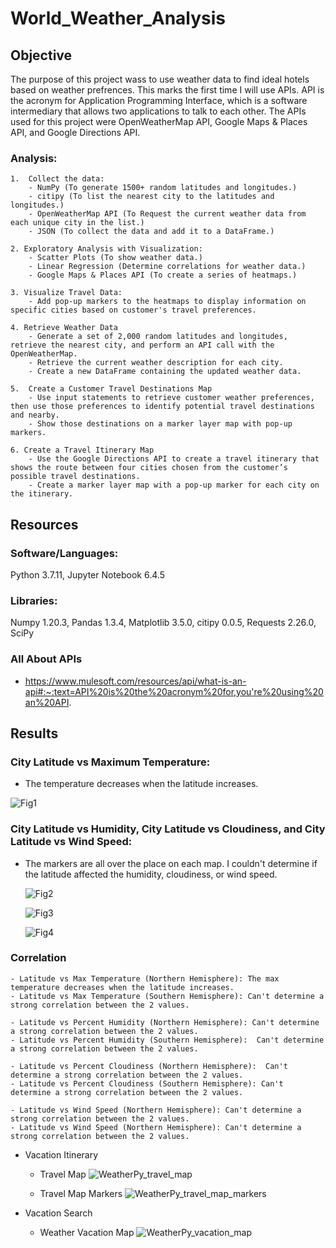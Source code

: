 # World_Weather_Analysis

## Objective
The purpose of this project wass to use weather data to find ideal hotels based on weather prefrences.   This marks the first time I will use APIs.  API is the acronym for Application Programming Interface, which is a software intermediary that allows two applications to talk to each other. The APIs used for this project were OpenWeatherMap API,  Google Maps & Places API, and Google Directions API.

### Analysis:
    1.  Collect the data: 
        - NumPy (To generate 1500+ random latitudes and longitudes.)
        - citipy (To list the nearest city to the latitudes and longitudes.)
        - OpenWeatherMap API (To Request the current weather data from each unique city in the list.)
        - JSON (To collect the data and add it to a DataFrame.)
    
    2. Exploratory Analysis with Visualization:
        - Scatter Plots (To show weather data.)
        - Linear Regression (Determine correlations for weather data.)
        - Google Maps & Places API (To create a series of heatmaps.)

    3. Visualize Travel Data:
        - Add pop-up markers to the heatmaps to display information on specific cities based on customer's travel preferences.

    4. Retrieve Weather Data
        - Generate a set of 2,000 random latitudes and longitudes, retrieve the nearest city, and perform an API call with the OpenWeatherMap.
        - Retrieve the current weather description for each city.
        - Create a new DataFrame containing the updated weather data.
        
    5.  Create a Customer Travel Destinations Map
        - Use input statements to retrieve customer weather preferences, then use those preferences to identify potential travel destinations and nearby.
        - Show those destinations on a marker layer map with pop-up markers.
        
    6. Create a Travel Itinerary Map
        - Use the Google Directions API to create a travel itinerary that shows the route between four cities chosen from the customer’s possible travel destinations.
        - Create a marker layer map with a pop-up marker for each city on the itinerary.

## Resources

### Software/Languages: 
Python 3.7.11, 
Jupyter Notebook 6.4.5

### Libraries: 
Numpy 1.20.3, 
Pandas 1.3.4, 
Matplotlib 3.5.0, 
citipy 0.0.5, 
Requests 2.26.0, 
SciPy 

### All About APIs
- https://www.mulesoft.com/resources/api/what-is-an-api#:~:text=API%20is%20the%20acronym%20for,you're%20using%20an%20API.



## Results
### City Latitude vs Maximum Temperature: 
- The temperature decreases when the latitude increases. 

![Fig1](https://user-images.githubusercontent.com/33010018/151690116-d608cc67-b019-4b29-939f-c6c77e3c6452.png)

### City Latitude vs Humidity, City Latitude vs Cloudiness, and City Latitude vs Wind Speed:
- The markers are all over the place on each map.  I couldn't determine if the latitude affected the humidity, cloudiness, or wind speed.

    ![Fig2](https://user-images.githubusercontent.com/33010018/151690124-5d4dd4e2-3ed3-4c35-a8ca-20ec71972a3c.png) 
    
    ![Fig3](https://user-images.githubusercontent.com/33010018/151690130-eed50364-0eae-4c11-a283-6bad22c434d4.png) 
    
    ![Fig4](https://user-images.githubusercontent.com/33010018/151690135-2a81a9ff-1ad6-4c8a-a1fb-411d8aaf3263.png)
    
### Correlation
    - Latitude vs Max Temperature (Northern Hemisphere): The max temperature decreases when the latitude increases.
    - Latitude vs Max Temperature (Southern Hemisphere): Can't determine a strong correlation between the 2 values.

    - Latitude vs Percent Humidity (Northern Hemisphere): Can't determine a strong correlation between the 2 values.
    - Latitude vs Percent Humidity (Southern Hemisphere):  Can't determine a strong correlation between the 2 values.

    - Latitude vs Percent Cloudiness (Northern Hemisphere):  Can't determine a strong correlation between the 2 values.
    - Latitude vs Percent Cloudiness (Southern Hemisphere): Can't determine a strong correlation between the 2 values.

    - Latitude vs Wind Speed (Northern Hemisphere): Can't determine a strong correlation between the 2 values.
    - Latitude vs Wind Speed (Northern Hemisphere): Can't determine a strong correlation between the 2 values.

- Vacation Itinerary
    - Travel Map
    ![WeatherPy_travel_map](https://user-images.githubusercontent.com/33010018/151690195-fafff25d-329c-4c8a-a03b-d532aef92adc.png)
    
    - Travel Map Markers
    ![WeatherPy_travel_map_markers](https://user-images.githubusercontent.com/33010018/151690214-75213aae-fe7b-4fb8-a26c-4db0580e2282.png)

- Vacation Search
    - Weather Vacation Map
    ![ WeatherPy_vacation_map](https://user-images.githubusercontent.com/33010018/151690258-f65207e5-0f59-41d4-b3be-9d8df46a3f01.png)





